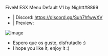 FiveM ESX Menu Default V1 by Nightt#8899

- | Discord: https://discord.gg/Suh7hfwwXV
- | Preview:

![image](https://user-images.githubusercontent.com/101990128/159357655-6403de4e-9aa8-4f9a-a2f6-0a7008727a5d.png)


- Espero que os guste, disfrutadlo :)
- I hope you like it, enjoy it :)

